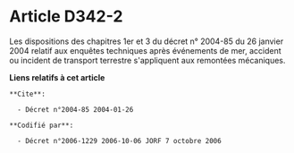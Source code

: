 # Article D342-2

Les dispositions des chapitres 1er et 3 du décret n° 2004-85 du 26 janvier 2004 relatif aux enquêtes techniques après
événements de mer, accident ou incident de transport terrestre s'appliquent aux remontées mécaniques.

**Liens relatifs à cet article**

	**Cite**:

	  - Décret n°2004-85 2004-01-26

	**Codifié par**:

	  - Décret n°2006-1229 2006-10-06 JORF 7 octobre 2006
